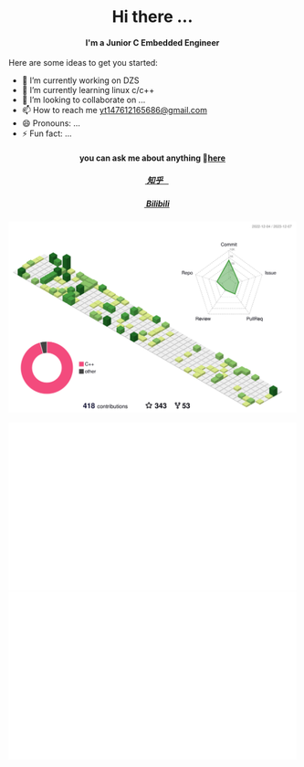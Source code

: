 
<h1 align="center">Hi there ...</h1> 

<h4 align="center">
  I'm a Junior C Embedded Engineer
</h4>

Here are some ideas to get you started:
- 🔭 I’m currently working on DZS
- 🌱 I’m currently learning linux c/c++
- 💞️ I’m looking to collaborate on ...
- 📫 How to reach me yt147612165686@gmail.com
- 😄 Pronouns: ...
- ⚡ Fun fact: ...

<h4 align="center">
  you can ask me about anything 💬<a href="https://github.com/Italink/Italink/issues/new" target="_blank" title="issue">here</a>
</h4>

<h5 align="center">
  <img src="https://i.postimg.cc/1tf08KD5/zhihu.png" height="12" width="12" />
   <a href="https://www.zhihu.com/people/volleritoo" target="_blank" title="zhihu">&nbsp;知乎&nbsp;&nbsp;&nbsp;</a>
</h5>

<h5 align="center">
 <img src="https://i.postimg.cc/QMNJ3Dt7/bilibili.png" height="12" width="12"/>
 <a href="https://space.bilibili.com/306494243" target="_blank" title="bilibili">&nbsp;Bilibili</a>
</h5>


![](./profile-3d-contrib/profile-green-animate.svg)

![](https://raw.githubusercontent.com/italink/github-stats-transparent/output/generated/overview.svg)
![](https://raw.githubusercontent.com/italink/github-stats-transparent/output/generated/languages.svg)


